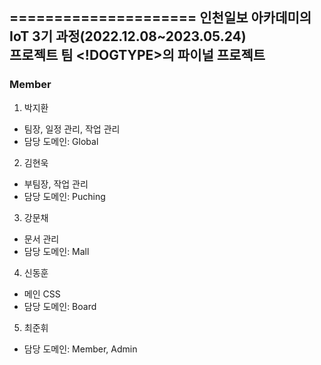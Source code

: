  <!DOGTYPE NaMoHaGae>
=====================
인천일보 아카데미의 IoT 3기 과정(2022.12.08~2023.05.24)  
프로젝트 팀 <!DOGTYPE>의 파이널 프로젝트
------------------------------------------------

### Member
1. 박지환
  - 팀장, 일정 관리, 작업 관리
  - 담당 도메인: Global
2. 김현욱
  - 부팀장, 작업 관리
  - 담당 도메인: Puching
3. 강문채
  - 문서 관리
  - 담당 도메인: Mall
4. 신동훈
  - 메인 CSS
  - 담당 도메인: Board
5. 최준휘
  - 담당 도메인: Member, Admin


